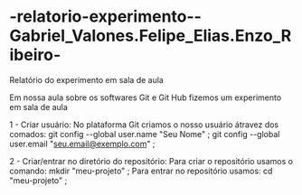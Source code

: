 # -relatorio-experimento--Gabriel_Valones.Felipe_Elias.Enzo_Ribeiro-
Relatório do experimento em sala de aula

Em nossa aula sobre os softwares Git e Git Hub fizemos um experimento em sala de aula

1 - Criar usuário:
No plataforma Git criamos o nosso usuário átravez dos comados:
git config --global user.name "Seu Nome" ;
git config --global user.email "seu.email@exemplo.com" ;

2 - Criar/entrar no diretório do repositório:
Para criar o repositório usamos o comando:
mkdir "meu-projeto" ;
Para entrar no repositório usamos:
cd "meu-projeto" ;
